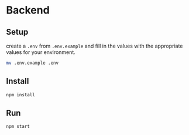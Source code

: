# Backend

## Setup
create a `.env` from `.env.example` and fill in the values with the appropriate values for your environment.
```bash
mv .env.example .env
```

## Install
```bash
npm install
```

## Run
```bash
npm start
```